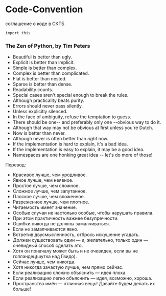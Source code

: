 # Code-Convention
соглашение о коде в СКТБ

``import this``

### The Zen of Python, by Tim Peters  
* Beautiful is better than ugly.  
* Explicit is better than implicit.  
* Simple is better than complex.  
* Complex is better than complicated.  
* Flat is better than nested.  
* Sparse is better than dense.  
* Readability counts.  
* Special cases aren't special enough to break the rules.  
* Although practicality beats purity.  
* Errors should never pass silently.  
* Unless explicitly silenced.  
* In the face of ambiguity, refuse the temptation to guess.  
* There should be one-- and preferably only one --obvious way to do it.  
* Although that way may not be obvious at first unless you're Dutch.  
* Now is better than never.  
* Although never is often better than *right* now.  
* If the implementation is hard to explain, it's a bad idea.  
* If the implementation is easy to explain, it may be a good idea.  
* Namespaces are one honking great idea -- let's do more of those!  


Перевод:

* Красивое лучше, чем уродливое.  
* Явное лучше, чем неявное.  
* Простое лучше, чем сложное.  
* Сложное лучше, чем запутанное.  
* Плоское лучше, чем вложенное.  
* Разреженное лучше, чем плотное.  
* Читаемость имеет значение.  
* Особые случаи не настолько особые, чтобы нарушать правила.  
* При этом практичность важнее безупречности.  
* Ошибки никогда не должны замалчиваться.  
* Если не замалчиваются явно.  
* Встретив двусмысленность, отбрось искушение угадать.  
* Должен существовать один — и, желательно, только один — очевидный способ сделать это.  
* Хотя он поначалу может быть и не очевиден, если вы не голландец(шутка над Гвидо).  
* Сейчас лучше, чем никогда.  
* Хотя никогда зачастую лучше, чем прямо сейчас.  
* Если реализацию сложно объяснить — идея плоха.  
* Если реализацию легко объяснить — идея, возможно, хороша.  
* Пространства имён — отличная вещь! Давайте будем делать их больше!  


